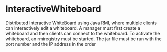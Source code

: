# InteractiveWhiteboard

Distributed Interactive WhiteBoard using Java RMI, where multiple clients can interactively edit a whiteboard. A manager must first create a whiteboard and then clients can connect to the whiteboard. 
To activate the whiteboard, an rmiregistry must be started. The jar file must be run with the port number and the IP address in the order
